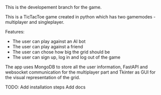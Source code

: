 This is the developement branch for the game.

This is a TicTacToe game created in python which has two gamemodes - multiplayer and singleplayer.

Features:

 - The user can play against an AI bot
 - The user can play against a friend
 - The user can chose how big the grid should be
 - The user can sign up, log in and log out of the game

The app uses MongoDB to store all the user information, FastAPI and websocket communication for the multiplayer part and Tkinter as GUI for the visual representation of the grid.

TODO: Add installation steps Add docs

